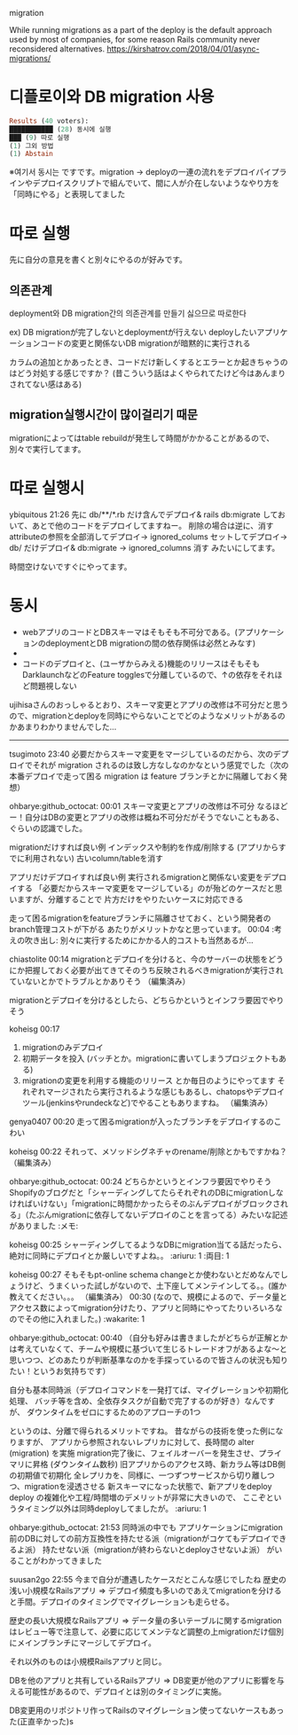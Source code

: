 
migration


While running migrations as a part of the deploy is the default approach used by most of companies, for some reason Rails community never reconsidered alternatives.
https://kirshatrov.com/2018/04/01/async-migrations/


# 디플로이와 DB migration 사용

```ruby
Results (40 voters):
███████████ (28) 동시에 실행
███ (9) 따로 실행
(1) 그외 방법
(1) Abstain
```

※여기서 동시는 ですです。migration -> deployの一連の流れをデプロイパイプラインやデプロイスクリプトで組んでいて、間に人が介在しないようなやり方を「同時にやる」と表現してました

# 따로 실행

先に自分の意見を書くと別々にやるのが好みです。


## 의존관계

deployment와 DB migration간의 의존관계를 만들기 싫으므로 따로한다

ex) DB migrationが完了しないとdeploymentが行えない
deployしたいアプリケーションコードの変更と関係ないDB migrationが暗黙的に実行される

カラムの追加とかあったとき、コードだけ新しくするとエラーとか起きちゃうのはどう対処する感じですか？
(昔こういう話はよくやられてたけど今はあんまりされてない感はある)


## migration실행시간이 많이걸리기 때문

migrationによってはtable rebuildが発生して時間がかかることがあるので、別々で実行してます。



# 따로 실행시

ybiquitous  21:26
先に db/**/*.rb だけ含んでデプロイ& rails db:migrate しておいて、あとで他のコードをデプロイしてますねー。
削除の場合は逆に、消すattributeの参照を全部消してデプロイ→ ignored_colums セットしてデプロイ→ db/ だけデプロイ& db:migrate → ignored_columns 消す
みたいにしてます。

時間空けないですぐにやってます。




# 동시


* webアプリのコードとDBスキーマはそもそも不可分である。(アプリケーションのdeploymentとDB migrationの間の依存関係は必然とみなす)
* 
* コードのデプロイと、(ユーザからみえる)機能のリリースはそもそもDarklaunchなどのFeature togglesで分離しているので、↑の依存をそれほど問題視しない

ujihisaさんのおっしゃるとおり、スキーマ変更とアプリの改修は不可分だと思うので、migrationとdeployを同時にやらないことでどのようなメリットがあるのかあまりわかりませんでした…

------

tsugimoto  23:40
必要だからスキーマ変更をマージしているのだから、次のデプロイでそれが migration されるのは致し方なしなのかなという感覚でした（次の本番デプロイで走って困る migration は feature ブランチとかに隔離しておく発想）

ohbarye:github_octocat:  00:01
スキーマ変更とアプリの改修は不可分
なるほどー！自分はDBの変更とアプリの改修は概ね不可分だがそうでないこともある、ぐらいの認識でした。


migrationだけすれば良い例
インデックスや制約を作成/削除する
(アプリからすでに利用されない) 古いcolumn/tableを消す

アプリだけデプロイすれば良い例
実行されるmigrationと関係ない変更をデプロイする
「必要だからスキーマ変更をマージしている」のが殆どのケースだと思いますが、分離することで
片方だけをやりたいケースに対応できる

走って困るmigrationをfeatureブランチに隔離させておく、という開発者のbranch管理コストが下がる
あたりがメリットかなと思っています。
00:04
:考えの吹き出し: 別々に実行するためにかかる人的コストも当然あるが…

chiastolite  00:14
migrationとデプロイを分けると、今のサーバーの状態をどうにか把握しておく必要が出てきてそのうち反映されるべきmigrationが実行されていないとかでトラブルとかありそう （編集済み） 


migrationとデプロイを分けるとしたら、どちらかというとインフラ要因でやりそう

koheisg  00:17
1. migrationのみデプロイ
2. 初期データを投入 (バッチとか。migrationに書いてしまうプロジェクトもある)
3. migrationの変更を利用する機能のリリース
とか毎日のようにやってます
それぞれマージされたら実行されるような感じもあるし、chatopsやデプロイツール(jenkinsやrundeckなど)でやることもありますね。 （編集済み） 

genya0407  00:20
走って困るmigrationが入ったブランチをデプロイするのこわい

koheisg  00:22
それって、メソッドシグネチャのrename/削除とかもですかね？ （編集済み） 

ohbarye:github_octocat:  00:24
どちらかというとインフラ要因でやりそう
Shopifyのブログだと「シャーディングしてたらそれぞれのDBにmigrationしなければいけない」「migrationに時間かかったらそのぶんデプロイがブロックされる」（たぶんmigrationに依存してないデプロイのことを言ってる）みたいな記述がありました :メモ:

koheisg  00:25
シャーディングしてるようなDBにmigration当てる話だったら、絶対に同時にデプロイとか厳しいですよね。。
:ariuru:
1
:両目:
1



koheisg  00:27
そもそもpt-online schema changeとか使わないとだめなんでしょうけど、うまくいった試しがないので、土下座してメンテインしてる。。(誰か教えてください。。。 （編集済み） 
00:30
(なので、規模によるので、データ量とアクセス数によってmigration分けたり、アプリと同時にやってたりいろいろなのでその他に入れました。)
:wakarite:
1




ohbarye:github_octocat:  00:40
（自分も好みは書きましたがどちらが正解とかは考えていなくて、チームや規模に基づいて生じるトレードオフがあるよな〜と思いつつ、どのあたりが判断基準なのかを手探っているので皆さんの状況も知りたい！というお気持ちです）


自分も基本同時派（デプロイコマンドを一発打てば、マイグレーションや初期化処理、
バッチ等を含め、全依存タスクが自動で完了するのが好き）なんですが、
ダウンタイムをゼロにするためのアプローチの1つ

というのは、分離で得られるメリットですね。
昔ながらの技術を使った例になりますが、
アプリから参照されないレプリカに対して、長時間の alter (migration) を実施
migration完了後に、フェイルオーバーを発生させ、プライマリに昇格 (ダウンタイム数秒)
旧アプリからのアクセス時、新カラム等はDB側の初期値で初期化
全レプリカを、同様に、一つずつサービスから切り離しつつ、migrationを浸透させる
新スキーマになった状態で、新アプリをdeploy
deploy の複雑化や工程/時間増のデメリットが非常に大きいので、
ここぞというタイミング以外は同時deployしてましたが。
:ariuru:
1


ohbarye:github_octocat:  21:53
同時派の中でも
アプリケーションにmigration前のDBに対しての前方互換性を持たせる派（migrationがコケてもデプロイできるよ派）
持たせない派（migrationが終わらないとdeployさせないよ派）
がいることがわかってきました

suusan2go  22:55
今まで自分が遭遇したケースだとこんな感じでしたね
歴史の浅い小規模なRailsアプリ => デプロイ頻度も多いのであえてmigrationを分けると手間。デプロイのタイミングでマイグレーションも走らせる。

歴史の長い大規模なRailsアプリ => データ量の多いテーブルに関するmigrationはレビュー等で注意して、必要に応じてメンテなど調整の上migrationだけ個別にメインブランチにマージしてデプロイ。

それ以外のものは小規模Railsアプリと同じ。


DBを他のアプリと共有しているRailsアプリ => DB変更が他のアプリに影響を与える可能性があるので、デプロイとは別のタイミングに実施。

DB変更用のリポジトリ作ってRailsのマイグレーション使ってないケースもあった(正直辛かった)s